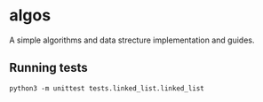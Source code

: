 # algos
A simple algorithms and data strecture implementation and guides.

## Running tests

    python3 -m unittest tests.linked_list.linked_list

